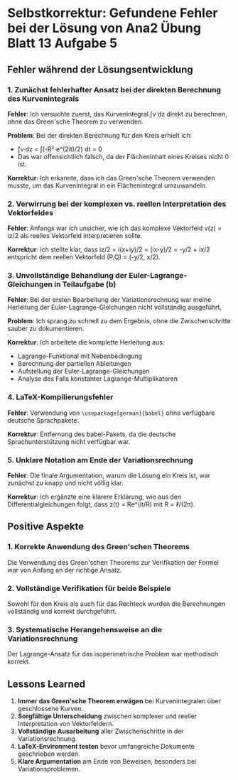 # Selbstkorrektur: Gefundene Fehler bei der Lösung von Ana2 Übung Blatt 13 Aufgabe 5

## Fehler während der Lösungsentwicklung

### 1. Zunächst fehlerhafter Ansatz bei der direkten Berechnung des Kurvenintegrals

**Fehler**: Ich versuchte zuerst, das Kurvenintegral ∫v dz direkt zu berechnen, ohne das Green'sche Theorem zu verwenden. 

**Problem**: Bei der direkten Berechnung für den Kreis erhielt ich:
- ∫v·dz = ∫(-R²·e^(2it)/2) dt = 0 
- Das war offensichtlich falsch, da der Flächeninhalt eines Kreises nicht 0 ist.

**Korrektur**: Ich erkannte, dass ich das Green'sche Theorem verwenden musste, um das Kurvenintegral in ein Flächenintegral umzuwandeln.

### 2. Verwirrung bei der komplexen vs. reellen Interpretation des Vektorfeldes

**Fehler**: Anfangs war ich unsicher, wie ich das komplexe Vektorfeld v(z) = iz/2 als reelles Vektorfeld interpretieren sollte.

**Korrektur**: Ich stellte klar, dass iz/2 = i(x+iy)/2 = (ix-y)/2 = -y/2 + ix/2 entspricht dem reellen Vektorfeld (P,Q) = (-y/2, x/2).

### 3. Unvollständige Behandlung der Euler-Lagrange-Gleichungen in Teilaufgabe (b)

**Fehler**: Bei der ersten Bearbeitung der Variationsrechnung war meine Herleitung der Euler-Lagrange-Gleichungen nicht vollständig ausgeführt.

**Problem**: Ich sprang zu schnell zu dem Ergebnis, ohne die Zwischenschritte sauber zu dokumentieren.

**Korrektur**: Ich arbeitete die komplette Herleitung aus:
- Lagrange-Funktional mit Nebenbedingung
- Berechnung der partiellen Ableitungen
- Aufstellung der Euler-Lagrange-Gleichungen
- Analyse des Falls konstanter Lagrange-Multiplikatoren

### 4. LaTeX-Kompilierungsfehler

**Fehler**: Verwendung von `\usepackage[german]{babel}` ohne verfügbare deutsche Sprachpakete.

**Korrektur**: Entfernung des babel-Pakets, da die deutsche Sprachunterstützung nicht verfügbar war.

### 5. Unklare Notation am Ende der Variationsrechnung

**Fehler**: Die finale Argumentation, warum die Lösung ein Kreis ist, war zunächst zu knapp und nicht völlig klar.

**Korrektur**: Ich ergänzte eine klarere Erklärung, wie aus den Differentialgleichungen folgt, dass z(t) = Re^(it/R) mit R = ℓ/(2π).

## Positive Aspekte

### 1. Korrekte Anwendung des Green'schen Theorems
Die Verwendung des Green'schen Theorems zur Verifikation der Formel war von Anfang an der richtige Ansatz.

### 2. Vollständige Verifikation für beide Beispiele
Sowohl für den Kreis als auch für das Rechteck wurden die Berechnungen vollständig und korrekt durchgeführt.

### 3. Systematische Herangehensweise an die Variationsrechnung
Der Lagrange-Ansatz für das isoperimetrische Problem war methodisch korrekt.

## Lessons Learned

1. **Immer das Green'sche Theorem erwägen** bei Kurvenintegralen über geschlossene Kurven.
2. **Sorgfältige Unterscheidung** zwischen komplexer und reeller Interpretation von Vektorfeldern.
3. **Vollständige Ausarbeitung** aller Zwischenschritte in der Variationsrechnung.
4. **LaTeX-Environment testen** bevor umfangreiche Dokumente geschrieben werden.
5. **Klare Argumentation** am Ende von Beweisen, besonders bei Variationsproblemen.